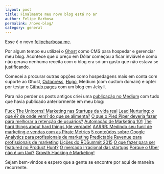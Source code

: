 ```yaml
---
layout: post
title: Finalmente meu novo blog está no ar
author: Felipe Barbosa
permalink: /novo-blog/
category: general
---
```


Esse é o novo [felipebarbosa.me](felipebarbosa,me).

Por algum tempo eu utilizei o [Ghost](ghost.org) como CMS para hospedar e gerenciar meu blog. Acontece que o preço em Dólar começou a ficar inviável e como não gerava nenhuma receita com o blog era só um gasto que não estava se justificando.

Comecei a procurar outras opções como hospedagens mais em conta com suporte ao Ghost, [Octopress](http://octopress.org/), [Hugo](https://gohugo.io/), Medium (com custom domain) e optei por testar o [Github pages](https://pages.github.com/) com um blog em Jekyll.

Para não perder os posts antigos criei uma [publicação no Medium](https://medium.com/felipe-barbosa) com tudo que havia publicado anteriormente em meu blog:

[Fuck The Unicorns! Marketing nas Startups da vida real](https://medium.com/felipe-barbosa/fuck-the-unicorns-marketing-nas-startups-da-vida-real-a790db5de44b)
[Lead Nurturing: o que é? de onde vem? do que se alimenta?](https://medium.com/felipe-barbosa/lead-nurturing-o-que-%C3%A9-de-onde-vem-do-que-se-alimenta-f8e9bfc06c78)
[O que o Pied Piper deveria fazer para melhorar a retenção de usuários?](https://medium.com/felipe-barbosa/o-que-o-pied-piper-deveria-fazer-para-melhorar-a-reten%C3%A7%C3%A3o-de-usu%C3%A1rios-51dfdb5d4eaf)
[Automação de Marketing 101](https://medium.com/felipe-barbosa/automa%C3%A7%C3%A3o-de-marketing-101-a4a4b346d95a)
[The hard things about hard things (de verdade)](https://medium.com/felipe-barbosa/the-hard-things-about-hard-things-de-verdade-d306daebc65b)
[AARRR: Medindo seu funil de marketing e vendas com as Pirate Metrics](https://medium.com/felipe-barbosa/aarrr-medindo-seu-funil-de-marketing-e-vendas-com-as-pirate-metrics-f2adedb8c882)
[5 conteúdos sobre Google Analytics para profissionais de marketing](https://medium.com/felipe-barbosa/5-conte%C3%BAdos-sobre-google-analytics-para-profissionais-de-marketing-a80080d58e69)
[Predictable Revenue para profissionais de marketing](https://medium.com/felipe-barbosa/predictable-revenue-para-profissionais-de-marketing-787a8d216bfc)
[Lições do RDSummit 2015](https://medium.com/felipe-barbosa/li%C3%A7%C3%B5es-do-rdsummit-2015-7f55266ce211)
[O que fazer para ser featured no Product Hunt?](https://medium.com/felipe-barbosa/o-que-fazer-para-ser-featured-no-product-hunt-b51ce6912a4)
[O mercado irracional das startups](https://medium.com/felipe-barbosa/o-mercado-irracional-das-startups-be71076e68bd)
[Porque o Uber não é um táxi?](https://medium.com/felipe-barbosa/porque-o-uber-n%C3%A3o-%C3%A9-um-t%C3%A1xi-2d1efe72fd2d)
[Growth Hacking é Marketing!](https://medium.com/felipe-barbosa/growth-hacking-%C3%A9-marketing-6bfb677c154d)

Sejam bem-vindos e espero que a gente se encontre por aqui de maneira recorrente.
